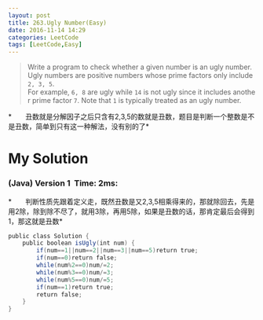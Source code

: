 ```yaml
---
layout: post
title: 263.Ugly Number(Easy)
date: 2016-11-14 14:29
categories: LeetCode
tags: [LeetCode,Easy]
---
```


>Write a program to check whether a given number is an ugly number.
Ugly numbers are positive numbers whose prime factors only include `2, 3, 5`. 
For example, `6, 8` are ugly while `14` is not ugly since it includes another prime factor `7`.
Note that `1` is typically treated as an ugly number.

*　　丑数就是分解因子之后只含有2,3,5的数就是丑数，题目是判断一个整数是不是丑数，简单到只有这一种解法，没有别的了*

# My Solution
### (Java) Version 1  Time: 2ms:
*　　判断性质先跟着定义走，既然丑数是又2,3,5相乘得来的，那就除回去，先是用2除，除到除不尽了，就用3除，再用5除，如果是丑数的话，那肯定最后会得到1，那这就是丑数*
```java
public class Solution {
    public boolean isUgly(int num) {
        if(num==1||num==2||num==3||num==5)return true;
        if(num==0)return false;
        while(num%2==0)num/=2;
        while(num%3==0)num/=3;
        while(num%5==0)num/=5;
        if(num==1)return true;
        return false;
    }
}
```
